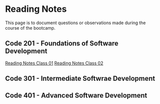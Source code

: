 # Reading Notes

This page is to document questions or observations made during the course of the bootcamp.

## Code 201 - Foundations of Software Development
[Reading Notes Class 01](https://modopo.github.io/class-01)
[Reading Notes Class 02](https://modopo.github.io/class-02)

## Code 301 - Intermediate Softwrae Development

## Code 401 - Advanced Software Development
